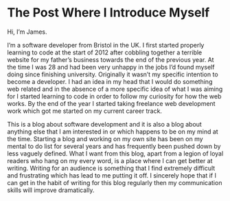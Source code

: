 # The Post Where I Introduce Myself

Hi, I’m James.

I’m a software developer from Bristol in the UK. I first started properly learning to code at the start of 2012 after cobbling together a terrible website for my father’s business towards the end of the previous year. At the time I was 28 and had been very unhappy in the jobs I’d found myself doing since finishing university. Originally it wasn’t my specific intention to become a developer. I had an idea in my head that I would do something web related and in the absence of a more specific idea of what I was aiming for I started learning to code in order to follow my curiosity for how the web works. By the end of the year I started taking freelance web development work which got me started on my current career track.

This is a blog about software development and it is also a blog about anything else that I am interested in or which happens to be on my mind at the time. Starting a blog and working on my own site has been on my mental to do list for several years and has frequently been pushed down by less vaguely defined. What I want from this blog, apart from a legion of loyal readers who hang on my every word, is a place where I can get better at writing. Writing for an audience is something that I find extremely difficult and frustrating which has lead to me putting it off. I sincerely hope that if I can get in the habit of writing for this blog regularly then my communication skills will improve dramatically.